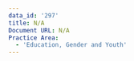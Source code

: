 ```yaml
---
data_id: '297'
title: N/A
Document URL: N/A
Practice Area:
  - 'Education, Gender and Youth'
---
```

